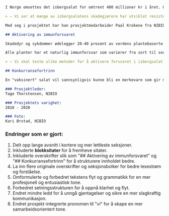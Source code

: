 ```markdown
I Norge omsettes det isbergsalat for omtrent 400 millioner kr i året. Om lag en tredjedel av dette er norskprodusert, men det er ikke uvanlig at 20-30 prosent av avlingene ødelegges av soppsykdommer. Grofondet gir nå 1,8 millioner kroner, fordelt over tre år, til forskning på miljøvennlig stimulering av immunsystemet i isbergsalat. Målet er å bekjempe soppangrep.

> – Vi ser at mange av isbergsalatens skadegjørere har utviklet resistens mot plantevernmidler eller har tilpasset seg forsvarssystemet i de resistente plantesortene. Det er derfor behov for nye, effektive og miljøvennlige metoder for å beskytte isbergsalat, sier prosjektleder Tage Thorstensen i Norsk Institutt for bioøkonomi (NIBIO). 

Med seg i prosjektet har han prosjektmedarbeider Paal Krokene fra NIBIO og salatprodusent Einar Kristen Aas fra Skallerød gård på Jeløya. Ved å teste ulike behandlinger håper de å finne en optimal kombinasjon for bekjempelse av soppangrep.

## Aktivering av immunforsvaret

Skadedyr og sykdommer ødelegger 20-40 prosent av verdens plantebaserte matproduksjon, og for enkelte vekster er tapene enda større. For isbergsalat er det spesielt soppene storknolla råtesopp, salatbladskimmel og gråskimmel som er problematiske, og det er behov for nye, effektive og miljøvennlige alternativer til sprøyting med kjemikaler. 

Alle planter har et naturlig immunforsvar som varierer fra sort til sort, og som aktiveres når plantene utsettes for insektangrep eller soppinfeksjon. Ved å stimulere dette immunforsvaret ved hjelp av ufarlige stoffer, kan man beskytte plantene mot angrep senere i livet.

> – Vi skal teste ulike metoder for å aktivere forsvaret i isbergsalat. Lykkes prosjektet, vil ikke bare produksjonskostnadene senkes og produksjonen økes, men vi tror også at stimulering av plantenes naturlige immunforsvar vil være en miljøvennlig og bærekraftig metode som kan overføres til andre vekster av grønnsaker, frukt og bær, sier Thorstensen.

## Konkurransefortrinn

En "vaksinert" salat vil sannsynligvis kunne bli en merkevare som gir merverdi sammenliknet med konvensjonelt dyrkede planter. Grunnen er at den er dyrket på en mer miljøvennlig måte, med mindre bruk av plantevernmidler.

### Prosjektleder:
Tage Thorstensen, NIBIO

### Prosjektets varighet:
2018 - 2020

### Foto:
Kari Ørstad, NIBIO
```

### Endringer som er gjort:
1. Delt opp lange avsnitt i kortere og mer lettleste seksjoner.
2. Inkluderte **blokksitater** for å fremheve sitater.
3. Inkluderte overskrifter slik som "## Aktivering av immunforsvaret" og "## Konkurransefortrinn" for å strukturere innholdet bedre.
4. La inn flere originale overskrifter og seksjonsbolker for bedre lesestrøm og forståelse.
5. Omformulerte og forbedret tekstens flyt og grammatikk for en mer profesjonell og entusiastisk tone.
6. Forbedret setningsstrukturen for å oppnå klarhet og flyt.
7. Endret mindre ledd for å unngå gjentagelser og sikre en mer slagkraftig kommunikasjon.
8. Endret prosjekt-integrerte pronomen til "vi" for å skape en mer samarbeidsorientert tone.